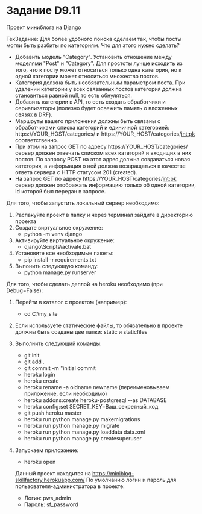 # Задание D9.11

   Проект миниблога на Django

  ТехЗадание:
  Для более удобного поиска сделаем так, чтобы посты могли быть разбиты по категориям. Что для этого нужно сделать?
  - Добавить модель "Category". Установить отношение между моделями "Post" и "Category". Для простоты лучше исходить из того, что к посту может относиться только одна категория, но к одной категории может относиться множество постов.
  - Категория должна быть необязательным параметром поста. При удалении категории у всех связанных постов категория должна становиться равной null, то есть обнуляться.
  - Добавить категории в API, то есть создать обработчики и сериализаторы (полезно будет освежить память о вложенных связях в DRF).
  - Маршруты вашего приложения должны быть связаны с обработчиками списка категорий и единичной категорией: https://YOUR_HOST/categories/ и https://YOUR_HOST/categories/<int:pk> соответственно.
  - При этом на запрос GET по адресу https://YOUR_HOST/categories/ сервер должен отвечать списком всех категорий и входящих в них постов. По запросу POST на этот адрес должна создаваться новая категория, а информация о ней должна возвращаться в качестве ответа сервера с HTTP статусом 201 (created).
  - На запрос GET по адресу https://YOUR_HOST/categories/<int:pk> сервер должен отображать информацию только об одной категории, id которой был передан в запросе.

Для того, чтобы запустить локальный сервер необходимо:
1) Распакуйте проект в папку и через терминал зайдите в директорию проекта
2) Создате виртуальное окружение:
   - python -m venv django
3) Активируйте виртуальное окружение:
   - django\Scripts\activate.bat
4) Установите все необходимые пакеты:
   - pip install -r requirements.txt
5) Выпонить следующую команду:
   - python manage.py runserver

Для того, чтобы сделать деплой на heroku необходимо (при Debug=False):
1) Перейти в каталог с проектом (например):
   - cd C:\my_site
2) Если используете статические файлы, то обязательно в проекте должны быть созданы две папки: static и staticfiles
3) Выполнить следующий команды:
   - git init
   - git add .
   - git commit -m "initial commit
   - heroku login
   - heroku create
   - heroku rename -a oldname newname (переименовываем приложение, если необходимо)
   - heroku addons:create heroku-postgresql --as DATABASE
   - heroku config:set SECRET_KEY=Ваш_секретный_код
   - git push heroku master
   - heroku run python manage.py makemigrations
   - heroku run python manage.py migrate
   - heroku run python manage.py loaddata data.xml
   - heroku run python manage.py createsuperuser
4) Запускаем приложение:
   - heroku open

   Данный проект находится на https://miniblog-skillfactory.herokuapp.com/
   По умолчанию логин и пароль для пользователя-администратора в проекте:
   - Логин: pws_admin
   - Пароль: sf_password
